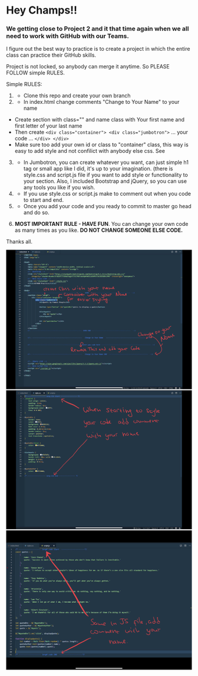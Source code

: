 # Hey Champs!!

### We getting close to Project 2 and it that time again when we all need to work with GitHub with our Teams.

I figure out the best way to practice is to create a project in which the entire class can practice their GitHub skills.

Project is not locked, so anybody can merge it anytime. So PLEASE FOLLOW simple RULES.

Simple RULES:
  1. - Clone this repo and create your own branch
  2. - In index.html change comments "Change to Your Name" to your name
   * Create section with class="" and name class with Your first name and first letter of your last name
   * Then create `<div class="container"> <div class="jumbotron">` ... your code ... `</div> </div>`
   * Make sure too add your own id or class to "container" class, this way is easy to add style and not 
    confilict with anybody else css. 
    See 
    
  3. - In Jumbotron, you can create whatever you want, can just simple h1 tag or small app like I did, it's up to your imagination. 
   (there is style.css and script.js file if you want to add style or functionality to your section. Also, I included Bootstrap and jQuery, so you can use any tools you like if you wish. 
   
   4. - If you use style.css or script.js make to comment out when you code to start and end.
   
   5. - Once you add your code and you ready to commit to master go head and do so.
   
   6. **MOST IMPORTANT RULE - HAVE FUN**. You can change your own code as many times as you like. **DO NOT CHANGE SOMEONE ELSE CODE.**
   
   Thanks all. 
   
   <img src="ScreenShots/index.PNG">
   <img src="ScreenShots/style.PNG">
   <img src="ScreenShots/js.PNG">
  
   
  
   
